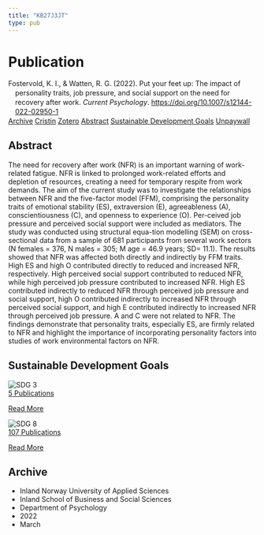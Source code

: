 ```yaml
---
title: "KB27J3JT"
type: pub
---
```

<h1>Publication</h1>
<article id="csl-bib-container-KB27J3JT" class="csl-bib-container">
  <div class="csl-bib-body" style="line-height: 1.35; padding-left: 1em; text-indent:-1em;">
  <div class="csl-entry">Fostervold, K. I., &amp; Watten, R. G. (2022). Put your feet up: The impact of personality traits, job pressure, and social support on the need for recovery after work. <i>Current Psychology</i>. <a href="https://doi.org/10.1007/s12144-022-02950-1">https://doi.org/10.1007/s12144-022-02950-1</a></div>
</div>
  <div class="csl-bib-buttons">
    <a href="#taxonomy-article-KB27J3JT" class="csl-bib-button">Archive</a>
    <a href="https://app.cristin.no/results/show.jsf?id=2009777" alt="Cristin URL" class="csl-bib-button">Cristin</a>
    <a href="http://zotero.org/groups/5402882/items/KB27J3JT" alt="Zotero URL" class="csl-bib-button">Zotero</a>
    <a href="#abstract-article-KB27J3JT" class="csl-bib-button">Abstract</a>
    <a href="#sdg-article-KB27J3JT" class="csl-bib-button">Sustainable Development Goals</a>
    <a href="https://link.springer.com/content/pdf/10.1007/s12144-022-02950-1.pdf" class="csl-bib-button">Unpaywall</a>
  </div>
  <div id="csl-bib-meta-container-KB27J3JT"></div>
</article>
<div id="csl-bib-meta-KB27J3JT" class="csl-bib-meta">
  <article id="abstract-article-KB27J3JT" class="abstract-article">
    <h1>Abstract</h1>
    The need for recovery after work (NFR) is an important warning of work-related fatigue. NFR is linked to prolonged work-related efforts and depletion of resources, creating a need for temporary respite from work demands. The aim of the current study was to investigate the relationships between NFR and the five-factor model (FFM), comprising the personality traits of emotional stability (ES), extraversion (E), agreeableness (A), conscientiousness (C), and openness to experience (O). Per-ceived job pressure and perceived social support were included as mediators. The study was conducted using structural equa-tion modelling (SEM) on cross-sectional data from a sample of 681 participants from several work sectors (N females = 376, N males = 305; M age = 46.9 years; SD= 11.1). The results showed that NFR was affected both directly and indirectly by FFM traits. High ES and high O contributed directly to reduced and increased NFR, respectively. High perceived social support contributed to reduced NFR, while high perceived job pressure contributed to increased NFR. High ES contributed indirectly to reduced NFR through perceived job pressure and social support, high O contributed indirectly to increased NFR through perceived social support, and high E contributed indirectly to increased NFR through perceived job pressure. A and C were not related to NFR. The findings demonstrate that personality traits, especially ES, are firmly related to NFR and highlight the importance of incorporating personality factors into studies of work environmental factors on NFR.
  </article>
  <article id="sdg-article-KB27J3JT" class="sdg-article">
    <h1>Sustainable Development Goals</h1>
    <div class="sdg-container"><div id="sdg3" class="sdg"> <img src="{{< params subfolder >}}images/sdg/sdg03_en.png" class="image" alt="SDG 3"> <div class="sdg-overlay"> <a href="{{< params subfolder >}}en/archive/?sdg=3#archive" class="sdg-publication-count"><span>5</span> Publications</a> <p><a href="https://sdgs.un.org/goals/goal3" class="sdg-read-more">Read More</a></p> </div> </div> <div id="sdg8" class="sdg"> <img src="{{< params subfolder >}}images/sdg/sdg08_en.png" class="image" alt="SDG 8"> <div class="sdg-overlay"> <a href="{{< params subfolder >}}en/archive/?sdg=8#archive" class="sdg-publication-count"><span>107</span> Publications</a> <p><a href="https://sdgs.un.org/goals/goal8" class="sdg-read-more">Read More</a></p> </div> </div></div>
  </article>
  <article id="taxonomy-article-KB27J3JT" class="taxonomy-article">
    <h1>Archive</h1>
    <ul>
      <li>Inland Norway University of Applied Sciences</li>
      <li>Inland School of Business and Social Sciences</li>
      <li>Department of Psychology</li>
      <li>2022</li>
      <li>March</li>
    </ul>
  </article>
</div>
